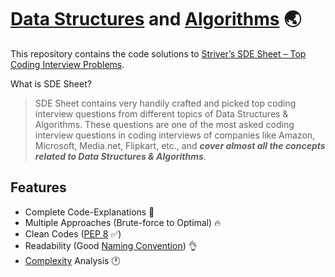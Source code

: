 # [Data Structures](https://en.wikipedia.org/wiki/Data_structure) and [Algorithms](https://en.wikipedia.org/wiki/Algorithm) 🌏


This repository contains the code solutions to [Striver’s SDE Sheet – Top Coding Interview Problems](https://takeuforward.org/interviews/strivers-sde-sheet-top-coding-interview-problems).

What is SDE Sheet? 
> SDE Sheet contains very handily crafted and picked top coding interview questions from different topics of Data Structures & Algorithms. These questions are one of the most asked coding interview questions in coding interviews of companies like Amazon, Microsoft, Media.net, Flipkart, etc., and ***cover almost all the concepts related to Data Structures & Algorithms***.


## Features

- Complete Code-Explanations 🙌
- Multiple Approaches (Brute-force to Optimal) 🔥
- Clean Codes ([PEP 8](https://www.python.org/dev/peps/pep-0008) ✅)
- Readability (Good [Naming Convention](https://en.wikipedia.org/wiki/Naming_convention_(programming))) 👌
- [Complexity](https://en.wikipedia.org/wiki/Computational_complexity) Analysis 🕐
